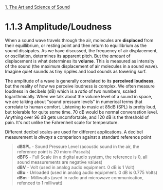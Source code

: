 <link href="../../markdown.css" rel="stylesheet"></link> 

[1. The Art and Science of Sound](1.sound.html)

# 1.1.3 Amplitude/Loudness

When a sound wave travels through the air, molecules are **displaced** from their equillibrium, or resting point and then return to equillibrium as the sound dissipates. As we have discussed, the frequency of air displacement, or oscillation, determines its apparent pitch. But the *amount* of displacement is what determines its **volume**. This is measured as intensity of the sound (the maximum displacement of air molecules in a sound wave). Imagine quiet sounds as tiny ripples and loud sounds as towering surf.

The amplitude of a wave is generally correlated to its **perceived loudness**, but the reality of how we perceive loudness is complex. We often measure loudness in decibels (dB) which is a *ratio* of two numbers, scaled logarithmically. When we talk about the volume level of a sound in space, we are talking about "sound pressure levels" in numerical terms that correlate to human comfort. Listening to music at 85dB (SPL) is pretty loud, but tolerable for quite some time. 70 dB would be normal converastion level. Anything over 96 dB gets uncomfortable, and 120 dB is the threshold of pain. It's not unlike the Fahrenheit scale for temperature.

Different decibel scales are used for different applications. A decibel measurement is *always* a comparison against a standard reference point

>**dBSPL** - Sound Pressure Level (acoustic sound in the air, the reference point is 20 micro-Pascals)<br> 
**dBFS** - Full Scale (in a digital audio system, the reference is 0, all sound measurements are negative values)<br>
**dBV** - Volt (used in analog audio equipment. 0 dB is 1 Volt)<br>
**dBu** - Unloaded (used in analog audio equipment. 0 dB is 0.775 Volts)<br>
**dBm** - Milliwatts (used in radio and microwave communication, refenced to 1 milliwatt)
